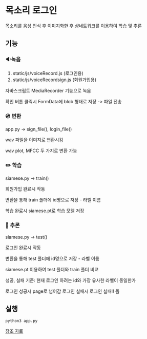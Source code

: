 # 목소리 로그인
목소리를 음성 인식 후 이미지화한 후 샴네트워크를 이용하여 학습 및 추론

## 기능
### 🔉녹음
1. static/js/voiceRecord.js (로그인용)
2. static/js/voiceRecordsign.js (회원가입용)


자바스크립트 MediaRecorder 기능으로 녹음


확인 버튼 클릭시 FormData에 blob 형태로 저장 -> 파일 전송


### 💿 변환
app.py -> sign_file(), login_file()


wav 파일을 이미지로 변환시킴


wav plot, MFCC 두 가지로 변환 가능

### ✏️ 학습
siamese.py -> train()


회원가입 완료시 작동


변환을 통해 train 폴더에 id명으로 저장 - 라벨 이름 


학습 완료시 siamese.pt로 학습 모델 저장


### 📝 추론
siamese.py -> test()

로그인 완료시 작동


변환을 통해 test 폴더에 id명으로 저장 - 라벨 이름


siamese.pt 이용하여 test 폴더와 train 폴더 비교


성공, 실패 기준: 현재 로그인 하려는 id와 가장 유사한 라벨이 동일한가

로그인 성공시 page로 넘어감
로그인 실패시 로그인 실패!! 뜸








## 실행
```
python3 app.py
```
 
 [참조 자료](https://metar.tistory.com/entry/%EC%BD%94%EB%9E%A9%EC%9D%84-%EC%9D%B4%EC%9A%A9%ED%95%9C-%EC%83%B4-%EB%84%A4%ED%8A%B8%EC%9B%8C%ED%81%AC-%EA%B5%AC%ED%98%84)
